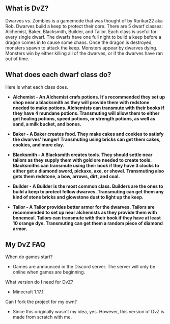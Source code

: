 What is DvZ?
--------------------

Dwarves vs. Zombies is a gamemode that was thought of by Rurikar22 aka Rob. Dwarves build a keep to protect their core. There are 5 dwarf classes: Alchemist, Baker, Blacksmith, Builder, and Tailor. Each class is useful for every single dwarf. The dwarfs have one full night to build a keep before a dragon comes in to cause some chaos. Once the dragon is destroyed, monsters spawn to attack the keep. Monsters appear by dwarves dying. Monsters win by either killing all of the dwarves, or if the dwarves have ran out of time.

What does each dwarf class do?
--------------------

Here is what each class does.

* **Alchemist - An Alchemist crafs potions. It's recommended they set up shop near a blacksmith as they will provide them with redstone needed to make potions. Alchemists can transmute with their books if they have 4 mundane potions. Transmuting will allow them to either get healing potions, speed potions, or strength potions, as well as sand, a milk bucket, and bones.**

* **Baker - A Baker creates food. They make cakes and cookies to satisfy the dwarves' hunger! Transmuting using bricks can get them cakes, cookies, and more clay.**

* **Blacksmith - A Blacksmith creates tools. They should settle near tailors as they supply them with gold ore needed to create tools. Blacksmiths can transmute using their book if they have 3 clocks to either get a diamond sword, pickaxe, axe, or shovel. Transmuting also gets them redstone, a bow, arrows, dirt, and coal.**

* **Builder - A Builder is the most common class. Builders are the ones to build a keep to protect fellow dwarves. Transmuting can get them any kind of stone bricks and glowstone dust to light up the keep.**

* **Tailor - A Tailor provides better armor for the dwarves. Tailors are recommended to set up near alchemists as they provide them with bonemeal. Tailors can transmute with their book if they have at least 10 orange dye. Transmuting can get them a random piece of diamond armor.**

My DvZ FAQ
--------------------

When do games start?
* Games are announced in the Discord server. The server will only be online when games are beginning.

What version do I need for DvZ?
* Minecraft 1.17.1.

Can I fork the project for my own?
* Since this originally wasn't my idea, yes. However, this version of DvZ is made from scratch with me.

